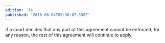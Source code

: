 ```yaml
---
edition: '1e'
published: '2018-06-04T05:36:07.398Z'
---
```


If a court decides that any part of this agreement cannot be enforced, for any reason, the rest of this agreement will continue to apply.
